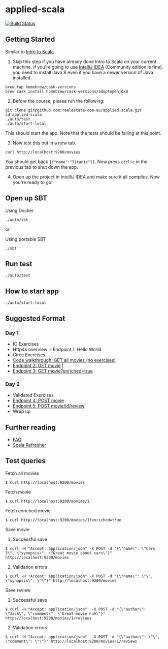 # applied-scala

[![Build Status](https://travis-ci.org/realestate-com-au/applied-scala.svg?branch=master)](https://travis-ci.org/github/realestate-com-au/applied-scala)

## Getting Started

Similar to [Intro to Scala](https://github.com/wjlow/intro-to-scala#pre-requisites)

1. Skip this step if you have already done Intro to Scala on your current machine. If you're going to use [IntelliJ IDEA](https://www.jetbrains.com/idea/download/) (Community edition is fine), you need to install Java 8 even if you have a newer version of Java installed.

```
brew tap homebrew/cask-versions
brew cask install homebrew/cask-versions/adoptopenjdk8
```

2. Before the course, please run the following:

```
git clone git@github.com:realestate-com-au/applied-scala.git
cd applied-scala
./auto/test
./auto/start-local
```

This should start the app. Note that the tests should be failing at this point.

3. Now test this out in a new tab.

```
curl http://localhost:9200/movies
```

You should get back `[{"name":"Titanic"}]`. Now press `ctrl+c` in the previous tab to shut down the app.

4. Open up the project in IntelliJ IDEA and make sure it all compiles. Now you're ready to go!

## Open up SBT

Using Docker
```
./auto/sbt
```

or

Using portable SBT
```
./sbt
```

## Run test

```
./auto/test
```

## How to start app

```
./auto/start-local
```

## Suggested Format

### Day 1

- IO Exercises
- Http4s overview + Endpoint 1: Hello World
- Circe Exercises
- [Code walkthrough: GET all movies (no exercises)](./src/main/scala/com/reagroup/appliedscala/urls/fetchallmovies/README.md) 
- [Endpoint 2: GET movie](./src/main/scala/com/reagroup/appliedscala/urls/fetchmovie/README.md) |
- [Endpoint 3: GET movie?enriched=true](./src/main/scala/com/reagroup/appliedscala/urls/fetchenrichedmovie/README.md)

### Day 2

- Validated Exercises
- [Endpoint 4: POST movie](./src/main/scala/com/reagroup/appliedscala/urls/savemovie/README.md)
- [Endpoint 5: POST movie/id/review](./src/main/scala/com/reagroup/appliedscala/urls/savereview/README.md)
- Wrap up

## Further reading

- [FAQ](docs/faq.md)
- [Scala Refresher](docs/refresher.md)

## Test queries

Fetch all movies
```
$ curl http://localhost:9200/movies
```

Fetch movie
```
$ curl http://localhost:9200/movies/1
```

Fetch enriched movie

```
$ curl http://localhost:9200/movies/1?enriched=true
```

Save movie

1. Successful save
```
$ curl -H "Accept: application/json" -X POST -d "{\"name\": \"Cars 3\", \"synopsis\": \"Great movie about cars\"}" http://localhost:9200/movies
```

2. Validation errors
```
$ curl -H "Accept: application/json" -X POST -d "{\"name\": \"\", \"synopsis\": \"\"}" http://localhost:9200/movies
```

Save review

1. Successful save
```
$ curl -H "Accept: application/json"  -X POST -d "{\"author\": \"Jack\", \"comment\": \"Great movie huh\"}" http://localhost:9200/movies/1/reviews
```

2. Validation errors

```
$ curl -H "Accept: application/json"  -X POST -d "{\"author\": \"\", \"comment\": \"\"}" http://localhost:9200/movies/1/reviews
```
